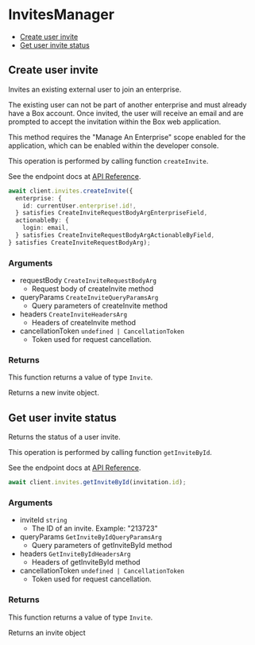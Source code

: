 # InvitesManager

- [Create user invite](#create-user-invite)
- [Get user invite status](#get-user-invite-status)

## Create user invite

Invites an existing external user to join an enterprise.

The existing user can not be part of another enterprise and
must already have a Box account. Once invited, the user will receive an
email and are prompted to accept the invitation within the
Box web application.

This method requires the "Manage An Enterprise" scope enabled for
the application, which can be enabled within the developer console.

This operation is performed by calling function `createInvite`.

See the endpoint docs at
[API Reference](https://developer.box.com/reference/post-invites/).

<!-- sample post_invites -->

```ts
await client.invites.createInvite({
  enterprise: {
    id: currentUser.enterprise!.id!,
  } satisfies CreateInviteRequestBodyArgEnterpriseField,
  actionableBy: {
    login: email,
  } satisfies CreateInviteRequestBodyArgActionableByField,
} satisfies CreateInviteRequestBodyArg);
```

### Arguments

- requestBody `CreateInviteRequestBodyArg`
  - Request body of createInvite method
- queryParams `CreateInviteQueryParamsArg`
  - Query parameters of createInvite method
- headers `CreateInviteHeadersArg`
  - Headers of createInvite method
- cancellationToken `undefined | CancellationToken`
  - Token used for request cancellation.

### Returns

This function returns a value of type `Invite`.

Returns a new invite object.

## Get user invite status

Returns the status of a user invite.

This operation is performed by calling function `getInviteById`.

See the endpoint docs at
[API Reference](https://developer.box.com/reference/get-invites-id/).

<!-- sample get_invites_id -->

```ts
await client.invites.getInviteById(invitation.id);
```

### Arguments

- inviteId `string`
  - The ID of an invite. Example: "213723"
- queryParams `GetInviteByIdQueryParamsArg`
  - Query parameters of getInviteById method
- headers `GetInviteByIdHeadersArg`
  - Headers of getInviteById method
- cancellationToken `undefined | CancellationToken`
  - Token used for request cancellation.

### Returns

This function returns a value of type `Invite`.

Returns an invite object
